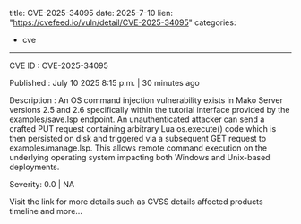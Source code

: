  
title: CVE-2025-34095
date: 2025-7-10
lien: "https://cvefeed.io/vuln/detail/CVE-2025-34095"
categories:
  - cve
---

CVE ID : CVE-2025-34095

Published :  July 10
2025
8:15 p.m. | 30 minutes ago

Description : An OS command injection vulnerability exists in Mako Server versions 2.5 and 2.6
specifically within the tutorial interface provided by the examples/save.lsp endpoint. An unauthenticated attacker can send a crafted PUT request containing arbitrary Lua os.execute() code
which is then persisted on disk and triggered via a subsequent GET request to examples/manage.lsp. This allows remote command execution on the underlying operating system
impacting both Windows and Unix-based deployments.

Severity: 0.0 | NA

Visit the link for more details
such as CVSS details
affected products
timeline
and more...
